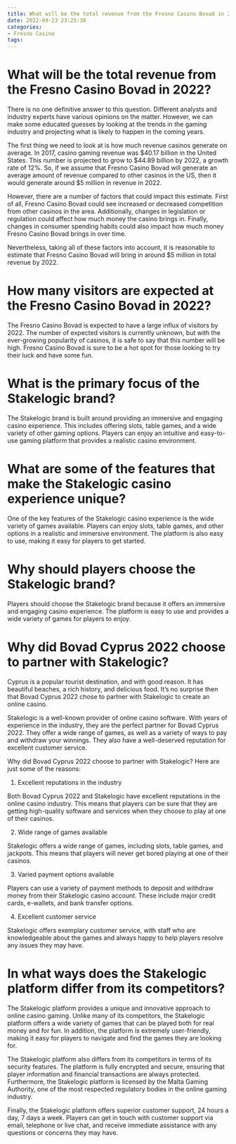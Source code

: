 ```yaml
---
title: What will be the total revenue from the Fresno Casino Bovad in 2022
date: 2022-09-23 23:25:38
categories:
- Fresno Casino
tags:
---
```



#  What will be the total revenue from the Fresno Casino Bovad in 2022?

There is no one definitive answer to this question. Different analysts and industry experts have various opinions on the matter. However, we can make some educated guesses by looking at the trends in the gaming industry and projecting what is likely to happen in the coming years.

The first thing we need to look at is how much revenue casinos generate on average. In 2017, casino gaming revenue was $40.17 billion in the United States. This number is projected to grow to $44.89 billion by 2022, a growth rate of 12%. So, if we assume that Fresno Casino Bovad will generate an average amount of revenue compared to other casinos in the US, then it would generate around $5 million in revenue in 2022.

However, there are a number of factors that could impact this estimate. First of all, Fresno Casino Bovad could see increased or decreased competition from other casinos in the area. Additionally, changes in legislation or regulation could affect how much money the casino brings in. Finally, changes in consumer spending habits could also impact how much money Fresno Casino Bovad brings in over time.

Nevertheless, taking all of these factors into account, it is reasonable to estimate that Fresno Casino Bovad will bring in around $5 million in total revenue by 2022.

#  How many visitors are expected at the Fresno Casino Bovad in 2022?

The Fresno Casino Bovad is expected to have a large influx of visitors by 2022. The number of expected visitors is currently unknown, but with the ever-growing popularity of casinos, it is safe to say that this number will be high. Fresno Casino Bovad is sure to be a hot spot for those looking to try their luck and have some fun.

#  What is the primary focus of the Stakelogic brand?

The Stakelogic brand is built around providing an immersive and engaging casino experience. This includes offering slots, table games, and a wide variety of other gaming options. Players can enjoy an intuitive and easy-to-use gaming platform that provides a realistic casino environment.

# What are some of the features that make the Stakelogic casino experience unique?

One of the key features of the Stakelogic casino experience is the wide variety of games available. Players can enjoy slots, table games, and other options in a realistic and immersive environment. The platform is also easy to use, making it easy for players to get started.

# Why should players choose the Stakelogic brand?

Players should choose the Stakelogic brand because it offers an immersive and engaging casino experience. The platform is easy to use and provides a wide variety of games for players to enjoy.

#  Why did Bovad Cyprus 2022 choose to partner with Stakelogic?

 Cyprus is a popular tourist destination, and with good reason. It has beautiful beaches, a rich history, and delicious food. It’s no surprise then that Bovad Cyprus 2022 chose to partner with Stakelogic to create an online casino.

Stakelogic is a well-known provider of online casino software. With years of experience in the industry, they are the perfect partner for Bovad Cyprus 2022. They offer a wide range of games, as well as a variety of ways to pay and withdraw your winnings. They also have a well-deserved reputation for excellent customer service.

Why did Bovad Cyprus 2022 choose to partner with Stakelogic? Here are just some of the reasons:

1. Excellent reputations in the industry

Both Bovad Cyprus 2022 and Stakelogic have excellent reputations in the online casino industry. This means that players can be sure that they are getting high-quality software and services when they choose to play at one of their casinos.

2. Wide range of games available

Stakelogic offers a wide range of games, including slots, table games, and jackpots. This means that players will never get bored playing at one of their casinos.

3. Varied payment options available

Players can use a variety of payment methods to deposit and withdraw money from their Stakelogic casino account. These include major credit cards, e-wallets, and bank transfer options.

4. Excellent customer service

Stakelogic offers exemplary customer service, with staff who are knowledgeable about the games and always happy to help players resolve any issues they may have.

#  In what ways does the Stakelogic platform differ from its competitors?

The Stakelogic platform provides a unique and innovative approach to online casino gaming. Unlike many of its competitors, the Stakelogic platform offers a wide variety of games that can be played both for real money and for fun. In addition, the platform is extremely user-friendly, making it easy for players to navigate and find the games they are looking for.

The Stakelogic platform also differs from its competitors in terms of its security features. The platform is fully encrypted and secure, ensuring that player information and financial transactions are always protected. Furthermore, the Stakelogic platform is licensed by the Malta Gaming Authority, one of the most respected regulatory bodies in the online gaming industry.

Finally, the Stakelogic platform offers superior customer support, 24 hours a day, 7 days a week. Players can get in touch with customer support via email, telephone or live chat, and receive immediate assistance with any questions or concerns they may have.